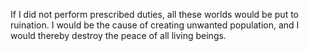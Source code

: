 If I did not perform prescribed duties, all these worlds would be put to ruination. I would be the cause of creating unwanted population, and I would thereby destroy the peace of all living beings.